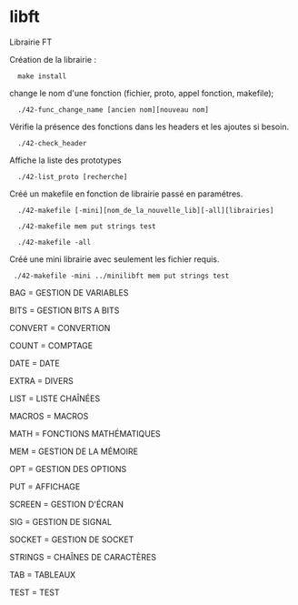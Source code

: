 # libft
Librairie FT

Création de la librairie :

      make install




change le nom d'une fonction (fichier, proto, appel fonction, makefile);

      ./42-func_change_name [ancien nom][nouveau nom]




Vérifie la présence des fonctions dans les headers et les ajoutes si besoin.

      ./42-check_header





Affiche la liste des prototypes

      ./42-list_proto [recherche]



Créé un makefile en fonction de librairie passé en paramétres.

      ./42-makefile [-mini][nom_de_la_nouvelle_lib][-all][librairies]

      ./42-makefile mem put strings test

      ./42-makefile -all

 
Créé une mini librairie avec seulement les fichier requis.

     ./42-makefile -mini ../minilibft mem put strings test



BAG     = GESTION DE VARIABLES


BITS    = GESTION BITS A BITS


CONVERT = CONVERTION


COUNT   = COMPTAGE


DATE    = DATE


EXTRA   = DIVERS


LIST    = LISTE CHAÎNÉES


MACROS  = MACROS


MATH    = FONCTIONS MATHÉMATIQUES


MEM     = GESTION DE LA MÉMOIRE


OPT     = GESTION DES OPTIONS


PUT     = AFFICHAGE


SCREEN  = GESTION D'ÉCRAN


SIG     = GESTION DE SIGNAL


SOCKET  = GESTION DE SOCKET


STRINGS = CHAÎNES DE CARACTÈRES


TAB     = TABLEAUX


TEST    = TEST
